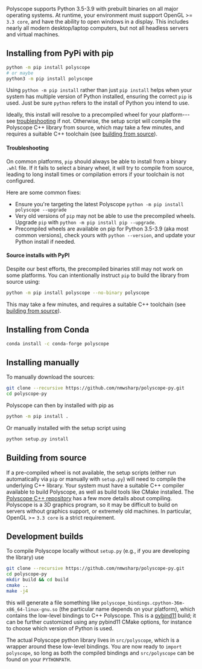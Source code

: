 Polyscope supports Python 3.5-3.9 with prebuilt binaries on all major operating systems. At runtime, your environment must support OpenGL >= `3.3 core`, and have the ability to open windows in a display. This includes nearly all modern desktop/laptop computers, but not all headless servers and virtual machines.

## Installing from PyPi with pip

```sh
python -m pip install polyscope
# or maybe
python3 -m pip install polyscope
```
Using `python -m pip install` rather than just `pip install` helps when your system has multiple version of Python installed, ensuring the correct `pip` is used. Just be sure `python` refers to the install of Python you intend to use.

Ideally, this install will resolve to a precompiled wheel for your platform---see [troubleshooting](#troubleshooting) if not. Otherwise, the setup script will compile the Polyscope C++ library from source, which may take a few minutes, and requires a suitable C++ toolchain (see [building from source](#building-from-source)).

#### Troubleshooting

On common platforms, `pip` should always be able to install from a binary `.whl` file. If it fails to select a binary wheel, it will try to compile from source, leading to long install times or compilation errors if your toolchain is not configured.

Here are some common fixes: 

- Ensure you're targeting the latest Polyscope `python -m pip install polyscope --upgrade`
- Very old versions of `pip` may not be able to use the precompiled wheels. Upgrade `pip` with `python -m pip install pip --upgrade`.
- Precompiled wheels are available on pip for Python 3.5-3.9 (aka most common versions), check yours with `python --version`, and update your Python install if needed.

#### Source installs with PyPI

Despite our best efforts, the precompiled binaries still may not work on some platforms. You can intentionally instruct `pip` to build the library from source using:
```sh
python -m pip install polyscope --no-binary polyscope
```
This may take a few minutes, and requires a suitable C++ toolchain (see [building from source](#building-from-source)).

## Installing from Conda

```sh
conda install -c conda-forge polyscope
```

## Installing manually

To manually download the sources:

```sh
git clone --recursive https://github.com/nmwsharp/polyscope-py.git
cd polyscope-py
```

Polyscope can then by installed with pip as
```sh
python -m pip install .
```

Or manually installed with the setup script using
```sh
python setup.py install
```

## Building from source

If a pre-compiled wheel is not available, the setup scripts (either run automatically via `pip` or manually with `setup.py`) will need to compile the underlying C++ library. Your system must have a suitable C++ compiler available to build Polyscope, as well as build tools like CMake installed. The [Polyscope C++ repository](https://polyscope.run/building/) has a few more details about compiling. Polyscope is a 3D graphics program, so it may be difficult to build on servers without graphics support, or extremely old machines. In particular, OpenGL >= `3.3 core` is a strict requirement.

## Development builds

To compile Polyscope locally without `setup.py` (e.g., if you are developing the library) use

```sh
git clone --recursive https://github.com/nmwsharp/polyscope-py.git
cd polyscope-py
mkdir build && cd build
cmake ..
make -j4
```

this will generate a file something like `polyscope_bindings.cpython-36m-x86_64-linux-gnu.so` (the particular name depends on your platform), which contains the low-level bindings to C++ Polyscope. This is a [pybind11](https://pybind11.readthedocs.io/en/stable/) build; it can be further customized using any pybind11 CMake options, for instance to choose which version of Python is used.

The actual Polyscope python library lives in `src/polyscope`, which is a wrapper around these low-level bindings. You are now ready to `import polyscope`, so long as both the compiled bindings and `src/polyscope` can be found on your `PYTHONPATH`.
